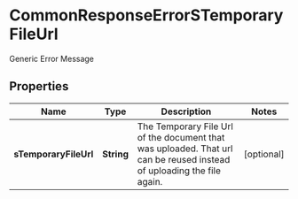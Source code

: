 

# CommonResponseErrorSTemporaryFileUrl

Generic Error Message

## Properties

| Name | Type | Description | Notes |
|------------ | ------------- | ------------- | -------------|
|**sTemporaryFileUrl** | **String** | The Temporary File Url of the document that was uploaded. That url can be reused instead of uploading the file again. |  [optional] |




